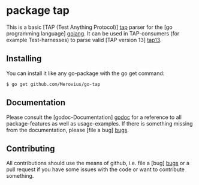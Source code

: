 package tap
===========

This is a basic [TAP (Test Anything Protocol)] [tap] parser for the [go programming language] [golang]. It can be used in TAP-consumers (for example Test-harnesses) to parse valid [TAP version 13] [tap13].

  [tap]: http://http://testanything.org/
  [tap13]: http://podwiki.hexten.net/TAP/TAP13.html?page=TAP13
  [golang]: http://golang.org/

Installing
----------

You can install it like any go-package with the go get command:

    $ go get github.com/Merovius/go-tap

Documentation
-------------

Please consult the [godoc-Documentation] [godoc] for a reference to all package-features as well as usage-examples.
If there is something missing from the documentation, please [file a bug] [bugs].

  [godoc]: http://godoc.org/github.com/Merovius/go-tap
  [bugs]: https://github.com/Merovius/go-tap/issues

Contributing
------------

All contributions should use the means of github, i.e. file a [bug] [bugs] or a pull request if you have some issues with the code or want to contribute something.

  [bugs]: https://github.com/Merovius/go-tap/issues
